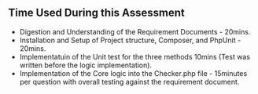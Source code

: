 ## Time Used During this Assessment

- Digestion and Understanding of the Requirement Documents - 20mins.
- Installation and Setup of Project structure, Composer, and PhpUnit - 20mins.
- Implementatuin of the Unit test for the three methods 10mins (Test was written before the logic implementation).
- Implementation of the Core logic into the Checker.php file - 15minutes per question with overall testing against the requirement document.